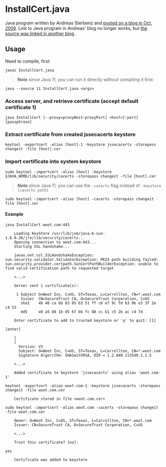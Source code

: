 # InstallCert.java

Java program written by Andreas Sterbenz and [posted on a blog in Oct, 2006](https://blogs.oracle.com/gc/entry/unable_to_find_valid_certification). Link to Java program in Andreas' blog no longer works, but [the source was linked in another blog](https://web.archive.org/web/20190831085142/http://nodsw.com/blog/leeland/2006/12/06-no-more-unable-find-valid-certification-path-requested-target).


## Usage

Need to compile, first:
```
javac InstallCert.java
```

>**Note** since Java 11, you can run it directly without compiling it first:

```
java --source 11 InstallCert.java <args>
```


### Access server, and retrieve certificate (accept default certificate 1)

```
java InstallCert [--proxy=proxyHost:proxyPort] <host>[:port] [passphrase]
```


### Extract certificate from created jssecacerts keystore

```
keytool -exportcert -alias [host]-1 -keystore jssecacerts -storepass changeit -file [host].cer
```


### Import certificate into system keystore

```
sudo keytool -importcert -alias [host] -keystore $JAVA_HOME/lib/security/cacerts -storepass changeit -file [host].cer
```

>**Note** since Java 11, you can use the `-cacerts` flag instead of `-keystore [cacerts path]`


```
sudo keytool -importcert -alias [host] -cacerts -storepass changeit -file [host].cer
```


#### Example

```
java InstallCert woot.com:443

    Loading KeyStore /usr/lib/jvm/java-6-sun-1.6.0.26/jre/lib/security/cacerts...
    Opening connection to woot.com:443...
    Starting SSL handshake...

    javax.net.ssl.SSLHandshakeException: sun.security.validator.ValidatorException: PKIX path building failed: sun.security.provider.certpath.SunCertPathBuilderException: unable to find valid certification path to requested target

    <...>

    Server sent 1 certificate(s):

     1 Subject O=Woot Inc, C=US, ST=Texas, L=Carrollton, CN=*.woot.com
       Issuer  CN=SecureTrust CA, O=SecureTrust Corporation, C=US
       sha1    4b 46 ca 6b 83 05 b3 51 ff c6 e7 9c fd b3 9b e3 3f 2e c4 53 
       md5     e8 a5 88 1b d5 67 bb fc 88 cc b1 c5 2b ac c4 7d 

    Enter certificate to add to trusted keystore or 'q' to quit: [1]

[enter]

    [
    [
      Version: V3
      Subject: O=Woot Inc, C=US, ST=Texas, L=Carrollton, CN=*.woot.com
      Signature Algorithm: SHA1withRSA, OID = 1.2.840.113549.1.1.5

    <...>

    Added certificate to keystore 'jssecacerts' using alias 'woot.com-1'

keytool -exportcert -alias woot.com-1 -keystore jssecacerts -storepass changeit -file woot.com.cer

    Certificate stored in file <woot.com.cer>
  
sudo keytool -importcert -alias woot.com -cacerts -storepass changeit -file woot.com.cer

    Owner: O=Woot Inc, C=US, ST=Texas, L=Carrollton, CN=*.woot.com
    Issuer: CN=SecureTrust CA, O=SecureTrust Corporation, C=US
  
    <...>
  
    Trust this certificate? [no]:
  
yes

    Certificate was added to keystore
```
